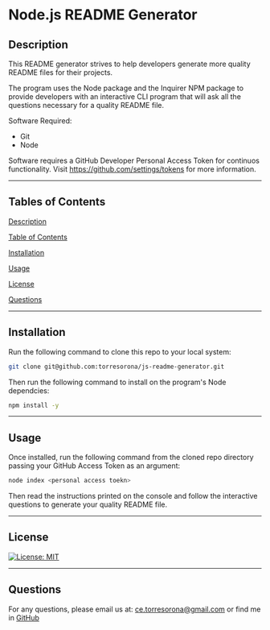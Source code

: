 
# Node.js README Generator

## Description

This README generator strives to help developers generate more quality README files for their projects. 

The program uses the Node package and the Inquirer NPM package to provide developers with an interactive CLI program that will ask all the questions necessary for a quality README file.

Software Required:
- Git
- Node

Software requires a GitHub Developer Personal Access Token for continuos functionality. Visit https://github.com/settings/tokens for more information.

---

## Tables of Contents

[Description](#description)

[Table of Contents](#tablesofcontents)

[Installation](#installation)

[Usage](#usage)

[License](#license)

[Questions](#questions)

---

## Installation

Run the following command to clone this repo to your local system:
```bash
git clone git@github.com:torresorona/js-readme-generator.git
```

Then run the following command to install on the program's Node dependcies:
```bash
npm install -y
```

---

## Usage

Once installed, run the following command from the cloned repo directory passing your GitHub Access Token as an argument:
```bash
node index <personal access toekn>
```
Then read the instructions printed on the console and follow the interactive questions to generate your quality README file.

---

## License
[![License: MIT](https://img.shields.io/badge/License-MIT-yellow.svg)](https://opensource.org/licenses/MIT)

---

## Questions
For any questions, please email us at: ce.torresorona@gmail.com 
or find me in [GitHub](https://github.com/torresorona)